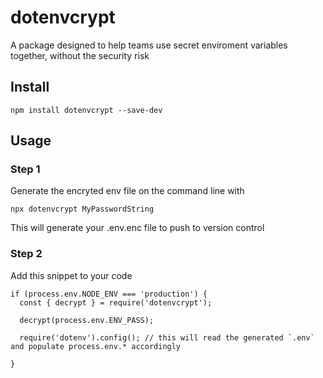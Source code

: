 # dotenvcrypt
A package designed to help teams use secret enviroment variables together, without the security risk

## Install
```
npm install dotenvcrypt --save-dev
```

## Usage
### Step 1
Generate the encryted env file on the command line with
```
npx dotenvcrypt MyPasswordString
```
This will generate your .env.enc file to push to version control

### Step 2
Add this snippet to your code
```
if (process.env.NODE_ENV === 'production') {
  const { decrypt } = require('dotenvcrypt');

  decrypt(process.env.ENV_PASS);

  require('dotenv').config(); // this will read the generated `.env` and populate process.env.* accordingly

}
```
